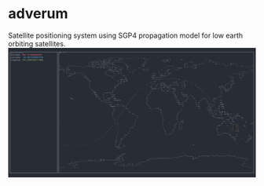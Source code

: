 # adverum
Satellite positioning system using SGP4 propagation model for low earth orbiting satellites.
![image description](demo.png)
